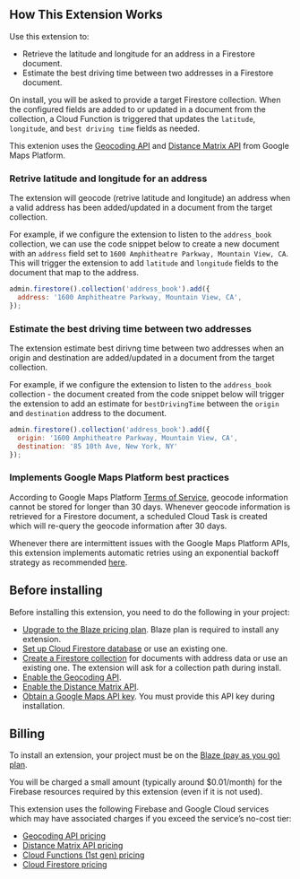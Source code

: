 ## How This Extension Works

Use this extension to:
* Retrieve the latitude and longitude for an address in a Firestore document.
* Estimate the best driving time between two addresses in a Firestore document.

On install, you will be asked to provide a target Firestore collection. When the configured fields are added to or updated in a document from the collection, a Cloud Function is triggered that updates the `latitude`, `longitude`, and `best driving time` fields as needed.

This extenion uses the [Geocoding API](https://developers.google.com/maps/documentation/geocoding/overview) and [Distance Matrix API](https://developers.google.com/maps/documentation/distance-matrix/overview) from Google Maps Platform.

### Retrive latitude and longitude for an address

The extension will geocode (retrive latitude and longitude) an address when a valid address has been added/updated in a document from the target collection. 

For example, if we configure the extension to listen to the `address_book` collection, we can use the code snippet below to create a new document with an `address` field set to `1600 Amphitheatre Parkway, Mountain View, CA`. This will trigger the extension to add `latitude` and `longitude` fields to the document that map to the address.

```javascript
admin.firestore().collection('address_book').add({
  address: '1600 Amphitheatre Parkway, Mountain View, CA',
});
```

### Estimate the best driving time between two addresses

The extension estimate best dirivng time between two addresses when an origin and destination are added/updated in a document from the target collection.

For example, if we configure the extension to listen to the `address_book` collection - the document created from the code snippet below will trigger the extension to add an estimate for `bestDrivingTime` between the `origin` and `destination` address to the document.

```javascript
admin.firestore().collection('address_book').add({
  origin: '1600 Amphitheatre Parkway, Mountain View, CA',
  destination: '85 10th Ave, New York, NY' 
});
```

### Implements Google Maps Platform best practices

According to Google Maps Platform [Terms of Service](https://cloud.google.com/maps-platform/terms/maps-service-terms), geocode information cannot be stored for longer than 30 days. Whenever geocode information is retrieved for a Firestore document, a scheduled Cloud Task is created which will re-query the geocode information after 30 days.

Whenever there are intermittent issues with the Google Maps Platform APIs, this extension implements automatic retries using an exponential backoff strategy as recommended [here](https://developers.google.com/maps/documentation/routes/web-service-best-practices#exponential-backoff).

## Before installing

Before installing this extension, you need to do the following in your project:
* [Upgrade to the Blaze pricing plan](https://firebase.google.com/docs/projects/billing/firebase-pricing-plans#blaze-pricing-plan). Blaze plan is required to install any extension.
* [Set up Cloud Firestore database](https://firebase.google.com/docs/firestore/quickstart) or use an existing one.
* [Create a Firestore collection](https://firebase.google.com/docs/firestore/quickstart#add_data) for documents with address data or use an existing one. The extension will ask for a collection path during install.
* [Enable the Geocoding API](https://console.cloud.google.com/apis/library/geocoding-backend.googleapis.com?utm_source=Docs_EnableSpecificAPI&_gl=1*17pcy1v*_ga*NzE3NDA4NzkuMTY4MzU4MTE3NA..*_ga_NRWSTWS78N*MTY4MzU5Njk5NS40LjEuMTY4MzU5NzE4Ny4wLjAuMA..).
* [Enable the Distance Matrix API](https://console.cloud.google.com/apis/library/distance-matrix-backend.googleapis.com?utm_source=Docs_EnableSpecificAPI&_gl=1*17pcy1v*_ga*NzE3NDA4NzkuMTY4MzU4MTE3NA..*_ga_NRWSTWS78N*MTY4MzU5Njk5NS40LjEuMTY4MzU5NzE4Ny4wLjAuMA..).
* [Obtain a Google Maps API key](https://developers.google.com/maps/documentation/geocoding/get-api-key). You must provide this API key during installation.

## Billing

To install an extension, your project must be on the [Blaze (pay as you go) plan](https://firebase.google.com/docs/projects/billing/firebase-pricing-plans#blaze-pricing-plan).

You will be charged a small amount (typically around $0.01/month) for the Firebase resources required by this extension (even if it is not used).

This extension uses the following Firebase and Google Cloud services which may have associated charges if you exceed the service’s no-cost tier:

* [Geocoding API pricing](https://developers.google.com/maps/documentation/geocoding/usage-and-billing)
* [Distance Matrix API pricing](https://developers.google.com/maps/documentation/distance-matrix/usage-and-billing)
* [Cloud Functions (1st gen) pricing](https://firebase.google.com/functions/pricing)
* [Cloud Firestore pricing](https://firebase.google.com/docs/firestore/pricing)
